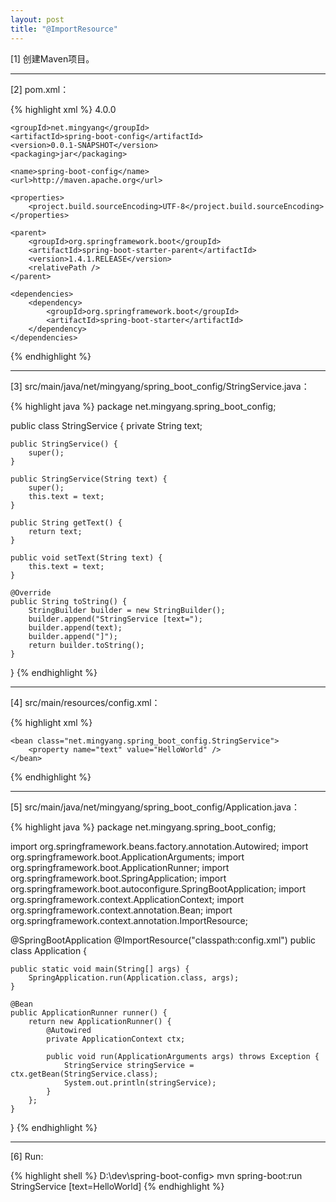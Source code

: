 ```yaml
---
layout: post
title: "@ImportResource"
---
```


[1] 创建Maven项目。

---

[2] pom.xml：

{% highlight xml %}
<project xmlns="http://maven.apache.org/POM/4.0.0" xmlns:xsi="http://www.w3.org/2001/XMLSchema-instance"
    xsi:schemaLocation="http://maven.apache.org/POM/4.0.0 http://maven.apache.org/xsd/maven-4.0.0.xsd">
    <modelVersion>4.0.0</modelVersion>

    <groupId>net.mingyang</groupId>
    <artifactId>spring-boot-config</artifactId>
    <version>0.0.1-SNAPSHOT</version>
    <packaging>jar</packaging>

    <name>spring-boot-config</name>
    <url>http://maven.apache.org</url>

    <properties>
        <project.build.sourceEncoding>UTF-8</project.build.sourceEncoding>
    </properties>

    <parent>
        <groupId>org.springframework.boot</groupId>
        <artifactId>spring-boot-starter-parent</artifactId>
        <version>1.4.1.RELEASE</version>
        <relativePath />
    </parent>

    <dependencies>
        <dependency>
            <groupId>org.springframework.boot</groupId>
            <artifactId>spring-boot-starter</artifactId>
        </dependency>
    </dependencies>
</project>
{% endhighlight %}

---

[3] src/main/java/net/mingyang/spring_boot_config/StringService.java：

{% highlight java %}
package net.mingyang.spring_boot_config;

public class StringService {
    private String text;
    
    public StringService() {
        super();
    }

    public StringService(String text) {
        super();
        this.text = text;
    }

    public String getText() {
        return text;
    }

    public void setText(String text) {
        this.text = text;
    }

    @Override
    public String toString() {
        StringBuilder builder = new StringBuilder();
        builder.append("StringService [text=");
        builder.append(text);
        builder.append("]");
        return builder.toString();
    }
}
{% endhighlight %}

---

[4] src/main/resources/config.xml：

{% highlight xml %}
<?xml version="1.0" encoding="UTF-8"?>
<beans xmlns="http://www.springframework.org/schema/beans"
    xmlns:xsi="http://www.w3.org/2001/XMLSchema-instance" 
    xmlns:context="http://www.springframework.org/schema/context"
    xsi:schemaLocation="
        http://www.springframework.org/schema/beans 
        http://www.springframework.org/schema/beans/spring-beans.xsd 
        http://www.springframework.org/schema/context 
        http://www.springframework.org/schema/context/spring-context.xsd">
    
    <bean class="net.mingyang.spring_boot_config.StringService">
        <property name="text" value="HelloWorld" />
    </bean>
    
</beans>
{% endhighlight %}

---

[5] src/main/java/net/mingyang/spring_boot_config/Application.java：

{% highlight java %}
package net.mingyang.spring_boot_config;

import org.springframework.beans.factory.annotation.Autowired;
import org.springframework.boot.ApplicationArguments;
import org.springframework.boot.ApplicationRunner;
import org.springframework.boot.SpringApplication;
import org.springframework.boot.autoconfigure.SpringBootApplication;
import org.springframework.context.ApplicationContext;
import org.springframework.context.annotation.Bean;
import org.springframework.context.annotation.ImportResource;

@SpringBootApplication
@ImportResource("classpath:config.xml")
public class Application {
    
    public static void main(String[] args) {
        SpringApplication.run(Application.class, args);
    }
    
    @Bean
    public ApplicationRunner runner() {
        return new ApplicationRunner() {
            @Autowired
            private ApplicationContext ctx;
            
            public void run(ApplicationArguments args) throws Exception {
                StringService stringService = ctx.getBean(StringService.class);
                System.out.println(stringService);
            }
        };
    }
}
{% endhighlight %}

---

[6] Run:

{% highlight shell %}
D:\dev\spring-boot-config> mvn spring-boot:run
StringService [text=HelloWorld]
{% endhighlight %}